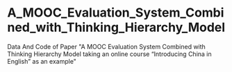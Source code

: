 # A_MOOC_Evaluation_System_Combined_with_Thinking_Hierarchy_Model
Data And Code of Paper "A MOOC Evaluation System Combined with Thinking Hierarchy Model taking an online course “Introducing China in English” as an example"
